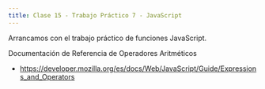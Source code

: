 ```yaml
---
title: Clase 15 - Trabajo Práctico 7 - JavaScript
---
```


Arrancamos con el trabajo práctico de funciones JavaScript.

Documentación de Referencia de Operadores Aritméticos
- https://developer.mozilla.org/es/docs/Web/JavaScript/Guide/Expressions_and_Operators

